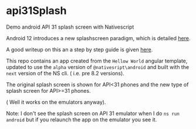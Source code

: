 # api31Splash
Demo android API 31 splash screen with Nativescript

Android 12 introduces a new splashscreen paradigm, which is detailed [here](https://developer.android.com/guide/topics/ui/splash-screen).

A good writeup on this an a step by step guide is given [here](https://itnext.io/a-comprehensive-guide-to-android-12s-splash-screen-api-644609c811fa).

This repo contains an app created from the `Hellow World` angular template, updated to use the `alpha` version of `@nativesript\android` and built with the `next` version of the NS cli. ( i.e. pre 8.2 versions).

The original splash screen is shown for API<31 phones and the new type of splash screen for API>=31 phones.

( Well it works on the emulators anyway).


Note: I don't see the splash screen on API 31 emulator when I do `ns run android`  but if you relaunch the app on the emulator you see it.
